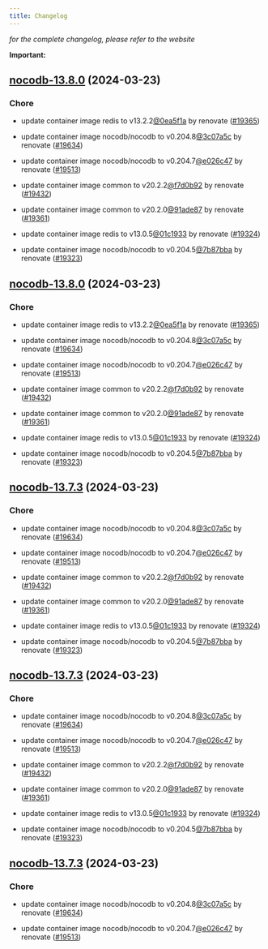```yaml
---
title: Changelog
---
```



*for the complete changelog, please refer to the website*

**Important:**


## [nocodb-13.8.0](https://github.com/truecharts/charts/compare/nocodb-13.6.0...nocodb-13.8.0) (2024-03-23)

### Chore



- update container image redis to v13.2.2[@0ea5f1a](https://github.com/0ea5f1a) by renovate ([#19365](https://github.com/truecharts/charts/issues/19365))

- update container image nocodb/nocodb to v0.204.8[@3c07a5c](https://github.com/3c07a5c) by renovate ([#19634](https://github.com/truecharts/charts/issues/19634))

- update container image nocodb/nocodb to v0.204.7[@e026c47](https://github.com/e026c47) by renovate ([#19513](https://github.com/truecharts/charts/issues/19513))

- update container image common to v20.2.2[@f7d0b92](https://github.com/f7d0b92) by renovate ([#19432](https://github.com/truecharts/charts/issues/19432))

- update container image common to v20.2.0[@91ade87](https://github.com/91ade87) by renovate ([#19361](https://github.com/truecharts/charts/issues/19361))

- update container image redis to v13.0.5[@01c1933](https://github.com/01c1933) by renovate ([#19324](https://github.com/truecharts/charts/issues/19324))

- update container image nocodb/nocodb to v0.204.5[@7b87bba](https://github.com/7b87bba) by renovate ([#19323](https://github.com/truecharts/charts/issues/19323))


## [nocodb-13.8.0](https://github.com/truecharts/charts/compare/nocodb-13.6.0...nocodb-13.8.0) (2024-03-23)

### Chore



- update container image redis to v13.2.2[@0ea5f1a](https://github.com/0ea5f1a) by renovate ([#19365](https://github.com/truecharts/charts/issues/19365))

- update container image nocodb/nocodb to v0.204.8[@3c07a5c](https://github.com/3c07a5c) by renovate ([#19634](https://github.com/truecharts/charts/issues/19634))

- update container image nocodb/nocodb to v0.204.7[@e026c47](https://github.com/e026c47) by renovate ([#19513](https://github.com/truecharts/charts/issues/19513))

- update container image common to v20.2.2[@f7d0b92](https://github.com/f7d0b92) by renovate ([#19432](https://github.com/truecharts/charts/issues/19432))

- update container image common to v20.2.0[@91ade87](https://github.com/91ade87) by renovate ([#19361](https://github.com/truecharts/charts/issues/19361))

- update container image redis to v13.0.5[@01c1933](https://github.com/01c1933) by renovate ([#19324](https://github.com/truecharts/charts/issues/19324))

- update container image nocodb/nocodb to v0.204.5[@7b87bba](https://github.com/7b87bba) by renovate ([#19323](https://github.com/truecharts/charts/issues/19323))


## [nocodb-13.7.3](https://github.com/truecharts/charts/compare/nocodb-13.6.0...nocodb-13.7.3) (2024-03-23)

### Chore



- update container image nocodb/nocodb to v0.204.8[@3c07a5c](https://github.com/3c07a5c) by renovate ([#19634](https://github.com/truecharts/charts/issues/19634))

- update container image nocodb/nocodb to v0.204.7[@e026c47](https://github.com/e026c47) by renovate ([#19513](https://github.com/truecharts/charts/issues/19513))

- update container image common to v20.2.2[@f7d0b92](https://github.com/f7d0b92) by renovate ([#19432](https://github.com/truecharts/charts/issues/19432))

- update container image common to v20.2.0[@91ade87](https://github.com/91ade87) by renovate ([#19361](https://github.com/truecharts/charts/issues/19361))

- update container image redis to v13.0.5[@01c1933](https://github.com/01c1933) by renovate ([#19324](https://github.com/truecharts/charts/issues/19324))

- update container image nocodb/nocodb to v0.204.5[@7b87bba](https://github.com/7b87bba) by renovate ([#19323](https://github.com/truecharts/charts/issues/19323))


## [nocodb-13.7.3](https://github.com/truecharts/charts/compare/nocodb-13.6.0...nocodb-13.7.3) (2024-03-23)

### Chore



- update container image nocodb/nocodb to v0.204.8[@3c07a5c](https://github.com/3c07a5c) by renovate ([#19634](https://github.com/truecharts/charts/issues/19634))

- update container image nocodb/nocodb to v0.204.7[@e026c47](https://github.com/e026c47) by renovate ([#19513](https://github.com/truecharts/charts/issues/19513))

- update container image common to v20.2.2[@f7d0b92](https://github.com/f7d0b92) by renovate ([#19432](https://github.com/truecharts/charts/issues/19432))

- update container image common to v20.2.0[@91ade87](https://github.com/91ade87) by renovate ([#19361](https://github.com/truecharts/charts/issues/19361))

- update container image redis to v13.0.5[@01c1933](https://github.com/01c1933) by renovate ([#19324](https://github.com/truecharts/charts/issues/19324))

- update container image nocodb/nocodb to v0.204.5[@7b87bba](https://github.com/7b87bba) by renovate ([#19323](https://github.com/truecharts/charts/issues/19323))


## [nocodb-13.7.3](https://github.com/truecharts/charts/compare/nocodb-13.6.0...nocodb-13.7.3) (2024-03-23)

### Chore



- update container image nocodb/nocodb to v0.204.8[@3c07a5c](https://github.com/3c07a5c) by renovate ([#19634](https://github.com/truecharts/charts/issues/19634))

- update container image nocodb/nocodb to v0.204.7[@e026c47](https://github.com/e026c47) by renovate ([#19513](https://github.com/truecharts/charts/issues/19513))
